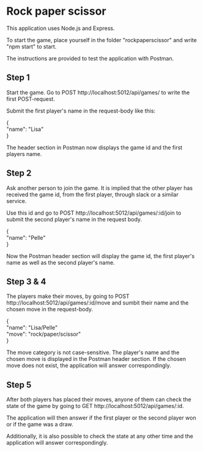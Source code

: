 # Rock paper scissor
This application uses Node.js and Express.

To start the game, place yourself in the folder "rockpaperscissor" and write "npm start" to start.

The instructions are provided to test the application with Postman.

## Step 1
Start the game. Go to POST http://localhost:5012/api/games/ to write the first POST-request.

Submit the first player's name in the request-body like this:

{  
    "name": "Lisa"  
}

The header section in Postman now displays the game id and the first players name.

## Step 2
Ask another person to join the game. It is implied that the other player has received the game id, from the first player, through slack or a similar service. 

Use this id and go to 
POST http://localhost:5012/api/games/:id/join
to submit the second player's name in the request body.

{  
    "name": "Pelle"  
}

Now the Postman header section will display the game id, the first player's name as well as the second player's name.

## Step 3 & 4
The players make their moves, by going to POST http://localhost:5012/api/games/:id/move and sumbit their name and the chosen move in the request-body.

{  
    "name": "Lisa/Pelle"  
    "move": "rock/paper/scissor"  
}

The move category is not case-sensitive. The player's name and the chosen move is displayed in the Postman header section. If the chosen move does not exist, the application will answer correspondingly.

## Step 5
After both players has placed their moves, anyone of them can check the state of the game by going to GET http://localhost:5012/api/games/:id.

The application will then answer if the first player or the second player won or if the game was a draw.

Additionally, it is also possible to check the state at any other time and the application will answer correspondingly.
 
